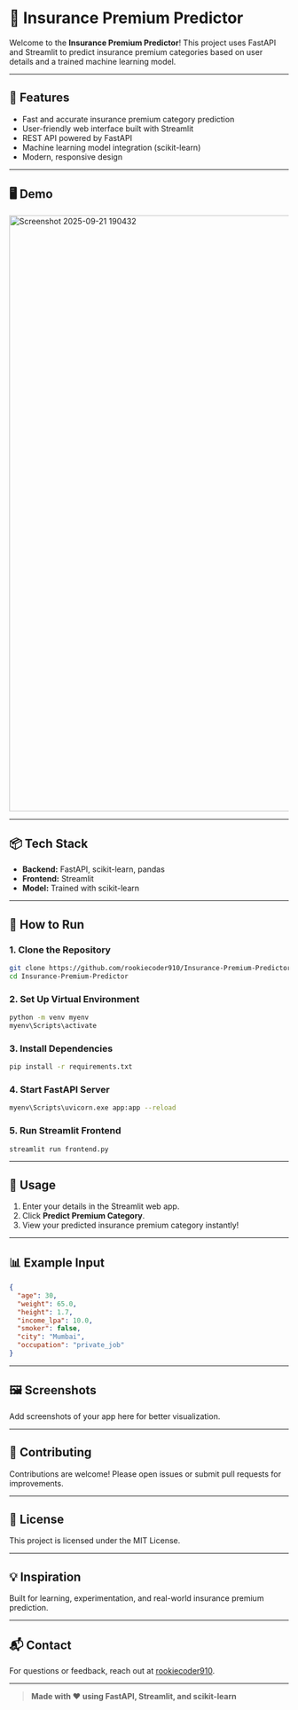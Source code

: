 # 🚀 Insurance Premium Predictor

Welcome to the **Insurance Premium Predictor**! This project uses FastAPI and Streamlit to predict insurance premium categories based on user details and a trained machine learning model.

---

## 🌟 Features
- Fast and accurate insurance premium category prediction
- User-friendly web interface built with Streamlit
- REST API powered by FastAPI
- Machine learning model integration (scikit-learn)
- Modern, responsive design

---

## 🖥️ Demo
<img width="1903" height="1075" alt="Screenshot 2025-09-21 190432" src="https://github.com/user-attachments/assets/f239096a-9ac3-44d3-ab94-ce2816480711" />


---

## 📦 Tech Stack
- **Backend:** FastAPI, scikit-learn, pandas
- **Frontend:** Streamlit
- **Model:** Trained with scikit-learn

---

## 🚦 How to Run

### 1. Clone the Repository
```bash
git clone https://github.com/rookiecoder910/Insurance-Premium-Predictor.git
cd Insurance-Premium-Predictor
```

### 2. Set Up Virtual Environment
```bash
python -m venv myenv
myenv\Scripts\activate
```

### 3. Install Dependencies
```bash
pip install -r requirements.txt
```

### 4. Start FastAPI Server
```bash
myenv\Scripts\uvicorn.exe app:app --reload
```

### 5. Run Streamlit Frontend
```bash
streamlit run frontend.py
```

---

## 📝 Usage
1. Enter your details in the Streamlit web app.
2. Click **Predict Premium Category**.
3. View your predicted insurance premium category instantly!

---

## 📊 Example Input
```json
{
  "age": 30,
  "weight": 65.0,
  "height": 1.7,
  "income_lpa": 10.0,
  "smoker": false,
  "city": "Mumbai",
  "occupation": "private_job"
}
```

---

## 🖼️ Screenshots
Add screenshots of your app here for better visualization.

---

## 🤝 Contributing
Contributions are welcome! Please open issues or submit pull requests for improvements.

---

## 📄 License
This project is licensed under the MIT License.

---

## 💡 Inspiration
Built for learning, experimentation, and real-world insurance premium prediction.

---

## 📬 Contact
For questions or feedback, reach out at [rookiecoder910](https://github.com/rookiecoder910).

---

> **Made with ❤️ using FastAPI, Streamlit, and scikit-learn**

